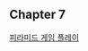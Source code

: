 ## Chapter 7
[피라미드 게임 플레이](https://webmsx.org/?ROM=https://github.com/pdpdds/ubox_example/releases/download/v1.0/pyramid.rom)
  


